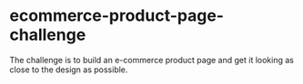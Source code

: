 # ecommerce-product-page-challenge
The challenge is to build an e-commerce product page and get it looking as close to the design as possible.
